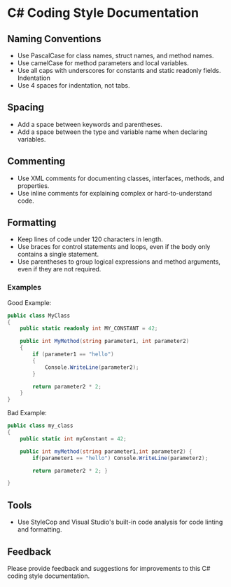 # C# Coding Style Documentation
## Naming Conventions
* Use PascalCase for class names, struct names, and method names.
* Use camelCase for method parameters and local variables.
* Use all caps with underscores for constants and static readonly fields.
Indentation
* Use 4 spaces for indentation, not tabs.
## Spacing
* Add a space between keywords and parentheses.
* Add a space between the type and variable name when declaring variables.
## Commenting
* Use XML comments for documenting classes, interfaces, methods, and properties.
* Use inline comments for explaining complex or hard-to-understand code.
## Formatting
* Keep lines of code under 120 characters in length.
* Use braces for control statements and loops, even if the body only contains a single statement.
* Use parentheses to group logical expressions and method arguments, even if they are not required.

### Examples
Good Example:
```csharp
public class MyClass
{
    public static readonly int MY_CONSTANT = 42;

    public int MyMethod(string parameter1, int parameter2)
    {
        if (parameter1 == "hello")
        {
            Console.WriteLine(parameter2);
        }

        return parameter2 * 2;
    }
}
```

Bad Example:
```csharp
public class my_class
{
    public static int myConstant = 42;

    public int myMethod(string parameter1,int parameter2) {
        if(parameter1 == "hello") Console.WriteLine(parameter2);

        return parameter2 * 2; }

}
```

## Tools
* Use StyleCop and Visual Studio's built-in code analysis for code linting and formatting.
## Feedback
Please provide feedback and suggestions for improvements to this C# coding style documentation.